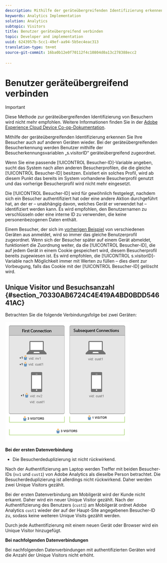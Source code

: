 ```yaml
---
description: Mithilfe der geräteübergreifenden Identifizierung erkennen Sie Ihre Besucher auch auf anderen Geräten wieder. Bei der geräteübergreifenden Besucherkennung werden Benutzer mithilfe der Besucherkennungsvariablen „s.visitorID“ geräteübergreifend zugeordnet.
keywords: Analytics Implementation
solution: Analytics
subtopic: Visitors
title: Benutzer geräteübergreifend verbinden
topic: Developer and implementation
uuid: 6243957b-5cc1-49ef-aa94-5b5ec4eac313
translation-type: tm+mt
source-git-commit: 16ba0b12e0f70112f4c10804d0a13c278388ecc2

---
```



# Benutzer geräteübergreifend verbinden

>[!IMPORTANT]
>
>Diese Methode zur geräteübergreifenden Identifizierung von Besuchern wird nicht mehr empfohlen. Weitere Informationen finden Sie in der [Adobe Experience Cloud Device Co-op-Dokumentation](https://marketing.adobe.com/resources/help/en_US/mcdc/).

Mithilfe der geräteübergreifenden Identifizierung erkennen Sie Ihre Besucher auch auf anderen Geräten wieder. Bei der geräteübergreifenden Besucherkennung werden Benutzer mithilfe der Besucherkennungsvariablen „s.visitorID“ geräteübergreifend zugeordnet.

Wenn Sie eine passende [!UICONTROL Besucher-ID]-Variable angeben, sucht das System nach allen anderen Besucherprofilen, die die gleiche [!UICONTROL Besucher-ID] besitzen. Existiert ein solches Profil, wird ab diesem Punkt das bereits im System vorhandene Besucherprofil genutzt und das vorherige Besucherprofil wird nicht mehr eingesetzt.

Die [!UICONTROL Besucher-ID] wird für gewöhnlich festgelegt, nachdem sich ein Besucher authentifiziert hat oder eine andere Aktion durchgeführt hat, an der er – unabhängig davon, welches Gerät er verwendet hat – identifiziert werden kann. Es wird empfohlen, den Benutzernamen zu verschlüsseln oder eine interne ID zu verwenden, die keine personenbezogenen Daten enthält.

Einem Besucher, der sich im  [vorherigen Beispiel](/help/implement/js-implementation/xdevice-visid/xdevice-connecting.md) von verschiedenen Geräten aus anmeldet, wird so immer das gleiche Benutzerprofil zugeordnet. Wenn sich der Besucher später auf einem Gerät abmeldet, funktioniert die Zuordnung weiter, da die [!UICONTROL Besucher-ID], die auf jedem Gerät in einem Cookie gespeichert wird, diesem Besucherprofil bereits zugewiesen ist. Es wird empfohlen, die [!UICONTROL s.visitorID]-Variable nach Möglichkeit immer mit Werten zu füllen – dies dient zur Vorbeugung, falls das Cookie mit der [!UICONTROL Besucher-ID] gelöscht wird.

## Unique Visitor und Besuchsanzahl {#section_70330AB6724C4E419A4BD0BDD54641AC}

Betrachten Sie die folgende Verbindungsfolge bei zwei Geräten:

![](assets/xdevice-counts.png)

**Bei der ersten Datenverbindung**

* Die Besucherdeduplizierung ist nicht rückwirkend.

Nach der Authentifizierung am Laptop werden Treffer mit beiden Besucher-IDs (`nv1` und `cust1`) von Adobe Analytics als dieselbe Person betrachtet. Die Besucherdeduplizierung ist allerdings nicht rückwirkend. Daher werden zwei Unique Visitors gezählt.

Bei der ersten Datenverbindung am Mobilgerät wird der Kunde nicht erkannt. Daher wird ein neuer Unique Visitor gezählt. Nach der Authentifizierung des Benutzers (`cust1`) am Mobilgerät ordnet Adobe Analytics `cust1` wieder der auf der Haupt-Site angegebenen Besucher-ID zu, sodass keine weiteren Unique Visits gezählt werden.

Durch jede Authentifizierung mit einem neuen Gerät oder Browser wird ein Unique Visitor hinzugefügt.

**Bei nachfolgenden Datenverbindungen**

Bei nachfolgenden Datenverbindungen mit authentifizierten Geräten wird die Anzahl der Unique Visitors nicht erhöht.

